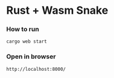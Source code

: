
# Rust + Wasm Snake

### How to run
```
cargo web start
```
### Open in browser
```
http://localhost:8000/
```